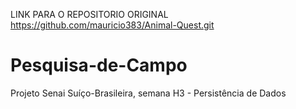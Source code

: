 LINK PARA O REPOSITORIO ORIGINAL https://github.com/mauricio383/Animal-Quest.git

# Pesquisa-de-Campo
Projeto Senai Suíço-Brasileira, semana H3 - Persistência de Dados
